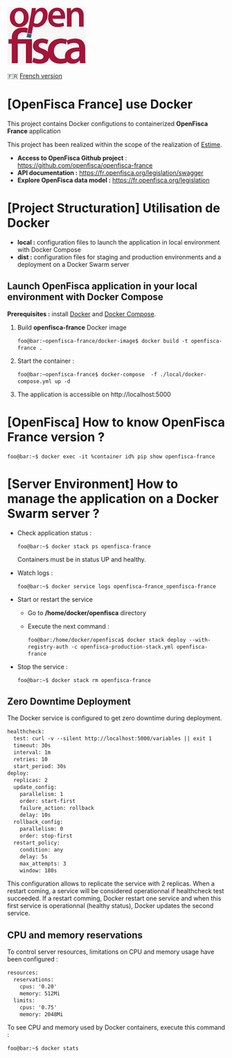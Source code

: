 ![logo OpenFisca](.gitlab/images/openfisca.png)

:fr: [French version](https://github.com/StartupsPoleEmploi/openfisca-france)

# [OpenFisca France] use Docker

This project contains Docker configutions to containerized **OpenFisca France** application

This project has been realized within the scope of the realization of [Estime](https://github.com/StartupsPoleEmploi/estime-frontend).

- **Access to OpenFisca Github project** : https://github.com/openfisca/openfisca-france
- **API documentation :** https://fr.openfisca.org/legislation/swagger
- **Explore OpenFisca data model :** https://fr.openfisca.org/legislation

# [Project Structuration] Utilisation de Docker

- **local :** configuration files to launch the application in local environment with Docker Compose
- **dist :** configuration files for staging and production environments and a deployment on a Docker Swarm server

## Launch OpenFisca application in your local environment with Docker Compose

**Prerequisites :** install [Docker](https://docs.docker.com/engine/install/) and [Docker Compose](https://docs.docker.com/compose/install/).

1. Build **openfisca-france** Docker image

   ```shell
   foo@bar:~openfisca-france/docker-image$ docker build -t openfisca-france .
   ```
1. Start the container :

    ```shell
    foo@bar:~openfisca-france$ docker-compose  -f ./local/docker-compose.yml up -d
    ```
1. The application is accessible on http://localhost:5000

# [OpenFisca] How to know OpenFisca France version ?

```shell
foo@bar:~$ docker exec -it %container id% pip show openfisca-france
```

# [Server Environment] How to manage the application on a Docker Swarm server ?

- Check application status :

   ```
   foo@bar:~$ docker stack ps openfisca-france
   ```
   Containers must be in status UP and healthy.

- Watch logs :

   ```
   foo@bar:~$ docker service logs openfisca-france_openfisca-france
   ```

- Start or restart the service

   - Go to **/home/docker/openfisca** directory
   - Execute the next command :

      ```
      foo@bar:/home/docker/openfisca$ docker stack deploy --with-registry-auth -c openfisca-production-stack.yml openfisca-france
      ```

- Stop the service :

   ```
   foo@bar:~$ docker stack rm openfisca-france
   ```

## Zero Downtime Deployment

The Docker service is configured to get zero downtime during deployment.

```
healthcheck:
  test: curl -v --silent http://localhost:5000/variables || exit 1
  timeout: 30s
  interval: 1m
  retries: 10
  start_period: 30s
deploy:
  replicas: 2
  update_config:
    parallelism: 1
    order: start-first
    failure_action: rollback
    delay: 10s
  rollback_config:
    parallelism: 0
    order: stop-first
  restart_policy:
    condition: any
    delay: 5s
    max_attempts: 3
    window: 180s
```

This configuration allows to replicate the service with 2 replicas. When a restart coming, a service will be considered operationnal if healthcheck test succeeded. If a restart comming, Docker restart one service and when this first service is operationnal (healthy status), Docker updates the second service.

## CPU and memory reservations

To control server resources, limitations on CPU and memory usage have been configured :

```
resources:
  reservations:
    cpus: '0.20'
    memory: 512Mi
  limits:
    cpus: '0.75'
    memory: 2048Mi
```

To see CPU and memory used by Docker containers, execute this command :
```
foo@bar:~$ docker stats
```
